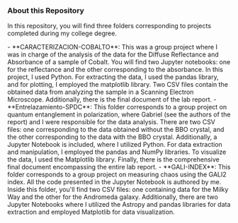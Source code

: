 ### About this Repository ###

<p>
In this repository, you will find three folders corresponding to projects completed during my college degree.
</p>
- **CARACTERIZACION-COBALTO**: This was a group project where I was in charge of the analysis of the data for the Diffuse Reflectance and Absorbance of a sample of Cobalt. You will find two Jupyter notebooks: one for the reflectance and the other corresponding to the absorbance. In this project, I used Python. For extracting the data, I used the pandas library, and for plotting, I employed the matplotlib library. Two CSV files contain the obtained data from analyzing the sample in a Scanning Electron Microscope. Additionally, there is the final document of the lab report.
- **Entrelazamiento-SPDC**: This folder corresponds to a group project on quantum entanglement in polarization, where Gabriel (see the authors of the report) and I were responsible for the data analysis. There are two CSV files: one corresponding to the data obtained without the BBO crystal, and the other corresponding to the data with the BBO crystal. Additionally, a Jupyter Notebook is included, where I utilized Python. For data extraction and manipulation, I employed the pandas and NumPy libraries. To visualize the data, I used the Matplotlib library. Finally, there is the comprehensive final document encompassing the entire lab report.
- **GALI-INDEX**: This folder corresponds to a group project on measuring chaos using the GALI2 index. All the code presented in the Jupyter Notebook is authored by me. Inside this folder, you'll find two CSV files: one containing data for the Milky Way and the other for the Andromeda galaxy. Additionally, there are two Jupyter Notebooks where I utilized the Astropy and pandas libraries for data extraction and employed Matplotlib for data visualization.
